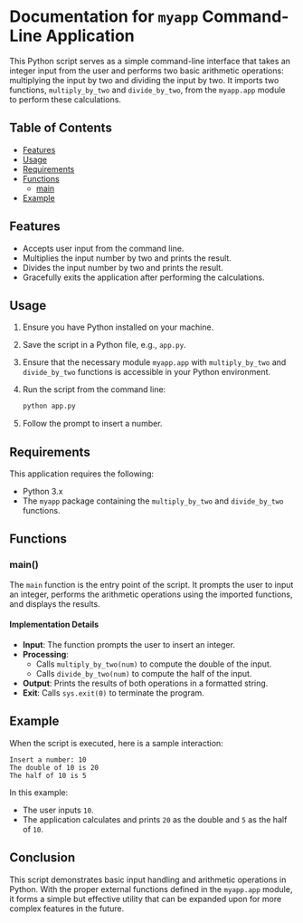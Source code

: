 # Documentation for `myapp` Command-Line Application

This Python script serves as a simple command-line interface that takes an integer input from the user and performs two basic arithmetic operations: multiplying the input by two and dividing the input by two. It imports two functions, `multiply_by_two` and `divide_by_two`, from the `myapp.app` module to perform these calculations.

## Table of Contents

- [Features](#features)
- [Usage](#usage)
- [Requirements](#requirements)
- [Functions](#functions)
  - [main](#main)
- [Example](#example)

## Features

- Accepts user input from the command line.
- Multiplies the input number by two and prints the result.
- Divides the input number by two and prints the result.
- Gracefully exits the application after performing the calculations.

## Usage

1. Ensure you have Python installed on your machine.
2. Save the script in a Python file, e.g., `app.py`.
3. Ensure that the necessary module `myapp.app` with `multiply_by_two` and `divide_by_two` functions is accessible in your Python environment.
4. Run the script from the command line:

   ```bash
   python app.py
   ```

5. Follow the prompt to insert a number.

## Requirements

This application requires the following:
- Python 3.x
- The `myapp` package containing the `multiply_by_two` and `divide_by_two` functions.

## Functions

### main()

The `main` function is the entry point of the script. It prompts the user to input an integer, performs the arithmetic operations using the imported functions, and displays the results.

#### Implementation Details

- **Input**: The function prompts the user to insert an integer.
- **Processing**:
  - Calls `multiply_by_two(num)` to compute the double of the input.
  - Calls `divide_by_two(num)` to compute the half of the input.
- **Output**: Prints the results of both operations in a formatted string.
- **Exit**: Calls `sys.exit(0)` to terminate the program.

## Example

When the script is executed, here is a sample interaction:

```plaintext
Insert a number: 10
The double of 10 is 20
The half of 10 is 5
```

In this example:
- The user inputs `10`.
- The application calculates and prints `20` as the double and `5` as the half of `10`.

## Conclusion

This script demonstrates basic input handling and arithmetic operations in Python. With the proper external functions defined in the `myapp.app` module, it forms a simple but effective utility that can be expanded upon for more complex features in the future.

